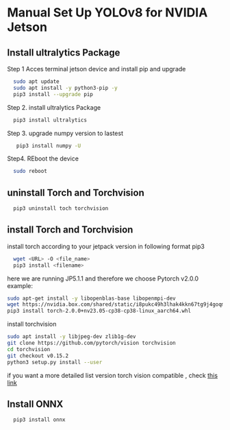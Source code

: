 
# Manual Set Up YOLOv8 for NVIDIA Jetson



## Install ultralytics Package

Step 1 Acces terminal jetson device and install pip and upgrade

```bash
  sudo apt update
  sudo apt install -y python3-pip -y
  pip3 install --upgrade pip
```

Step 2. install ultralytics Package

```bash
  pip3 install ultralytics
```

Step 3. upgrade numpy version to lastest

```bash
   pip3 install numpy -U
```

Step4. REboot the device

```bash
  sudo reboot
```


## uninstall Torch and Torchvision


```bash
  pip3 uninstall toch torchvision
```

## install Torch and Torchvision
install torch according to your jetpack version in following format pip3

```bash
  wget <URL> -O <file_name>
  pip3 install <filename>
```
here we are running JP5.1.1 and therefore we choose Pytorch v2.0.0
example:

```bash
sudo apt-get install -y libopenblas-base libopenmpi-dev
wget https://nvidia.box.com/shared/static/i8pukc49h3lhak4kkn67tg9j4goqm0m7.whl -O torch-2.0.0+nv23.05-cp38-cp38-linux_aarch64.whl
pip3 install torch-2.0.0+nv23.05-cp38-cp38-linux_aarch64.whl
```

install torchvision 
```bash
sudo apt install -y libjpeg-dev zlib1g-dev
git clone https://github.com/pytorch/vision torchvision
cd torchvision
git checkout v0.15.2
python3 setup.py install --user
```


if you want a more detailed list version torch vision compatible , check [this link](https://img.shields.io/badge/my_portfolio-000?style=for-the-badge&logo=ko-fi&logoColor=white)


## Install ONNX


```bash
  pip3 install onnx
```
